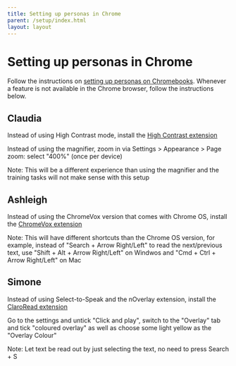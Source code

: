 ```yaml
---
title: Setting up personas in Chrome
parent: /setup/index.html
layout: layout
---
```


# Setting up personas in Chrome

Follow the instructions on [setting up personas on Chromebooks](chromebook.html). Whenever a feature is not available in the Chrome browser, follow the instructions below.


## Claudia

Instead of using High Contrast mode, install the [High Contrast extension](https://chrome.google.com/webstore/detail/high-contrast/djcfdncoelnlbldjfhinnjlhdjlikmph)

Instead of using the magnifier, zoom in via Settings > Appearance > Page zoom: select "400%" (once per device)

Note: This will be a different experience than using the magnifier and the training tasks will not make sense with this setup


## Ashleigh

Instead of using the ChromeVox version that comes with Chrome OS, install the [ChromeVox extension](https://chrome.google.com/webstore/detail/chromevox/kgejglhpjiefppelpmljglcjbhoiplfn)

Note: This will have different shortcuts than the Chrome OS version, for example, instead of "Search + Arrow Right/Left" to read the next/previous text, use "Shift + Alt + Arrow Right/Left" on Windwos and "Cmd + Ctrl + Arrow Right/Left" on Mac


## Simone

Instead of using Select-to-Speak and the nOverlay extension, install the [ClaroRead extension](https://chrome.google.com/webstore/detail/claroread-chrome/ifgehbglgmidafhhdcopacejknmcmhcd)

Go to the settings and untick "Click and play", switch to the "Overlay" tab and tick "coloured overlay" as well as choose some light yellow as the "Overlay Colour"

Note: Let text be read out by just selecting the text, no need to press Search + S

